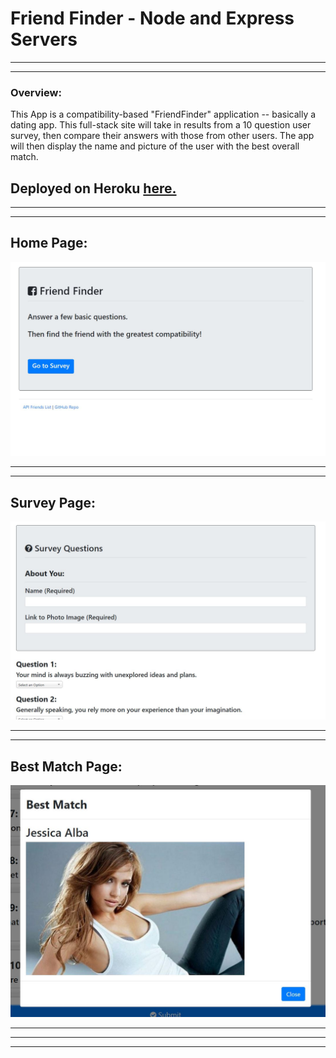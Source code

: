 
# Friend Finder - Node and Express Servers

- - -
- - -
### Overview:

This App is a compatibility-based "FriendFinder" application -- basically a dating app. This full-stack site will take in results from a 10 question user survey, then compare their answers with those from other users. The app will then display the name and picture of the user with the best overall match.



## Deployed on Heroku <a href="https://afternoon-dawn-41677.herokuapp.com/" rel="nofollow"> here.</a>

- - -
- - -
## Home Page:

![](screen_shotsff/ff.JPG)

- - -
- - -
## Survey Page:

![](screen_shotsff/ff1.JPG)

- - -
- - -
## Best Match Page:
![](screen_shotsff/Casssswpture.JPG)

- - -
- - -

- - -
